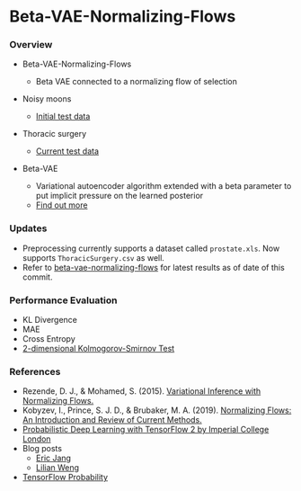 # Beta-VAE-Normalizing-Flows

### Overview
* Beta-VAE-Normalizing-Flows
  * Beta VAE connected to a normalizing flow of selection

* Noisy moons
  * [Initial test data](https://scikit-learn.org/stable/modules/generated/sklearn.datasets.make_moons.html)

* Thoracic surgery 
  * [Current test data](https://www.kaggle.com/sid321axn/thoraric-surgery)

* Beta-VAE 
  * Variational autoencoder algorithm extended with a beta parameter to put implicit pressure on the learned posterior
  * [Find out more](https://paperswithcode.com/method/beta-vae)

### Updates 
* Preprocessing currently supports a dataset called `prostate.xls`. Now supports `ThoracicSurgery.csv` as well.
* Refer to [beta-vae-normalizing-flows](https://github.com/kaanguney/normalizing_flows/tree/main/beta-vae-normalizing-flows) for latest results as of date of this commit.
  
### Performance Evaluation 
  * KL Divergence
  * MAE
  * Cross Entropy
  * [2-dimensional Kolmogorov-Smirnov Test](https://github.com/syrte/ndtest/blob/master/ndtest.py)

### References
* Rezende, D. J., & Mohamed, S. (2015). [Variational Inference with Normalizing Flows.](https://arxiv.org/abs/1505.05770v6)
* Kobyzev, I., Prince, S. J. D., & Brubaker, M. A. (2019). [Normalizing Flows: An Introduction and Review of Current Methods.](https://arxiv.org/abs/1908.09257v4)
* [Probabilistic Deep Learning with TensorFlow 2 by Imperial College London](https://www.coursera.org/learn/probabilistic-deep-learning-with-tensorflow2)
* Blog posts
  * [Eric Jang](https://github.com/ericjang/normalizing-flows-tutorial)
  * [Lilian Weng](https://lilianweng.github.io/lil-log/2018/10/13/flow-based-deep-generative-models.html)
* [TensorFlow Probability](https://www.tensorflow.org/probability)
